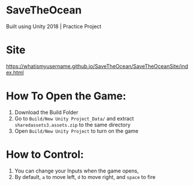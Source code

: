 # SaveTheOcean
 Built using Unity 2018 | Practice Project

# Site
 https://whatismyusername.github.io/SaveTheOcean/SaveTheOceanSite/index.html

# How To Open the Game:
 1) Download the Build Folder
 2) Go to ```Build/New Unity Project_Data/``` and extract ```sharedassets3.assets.zip``` to the same directory
 3) Open ```Build/New Unity Project``` to turn on the game
 
# How to Control:
 1) You can change your Inputs when the game opens,
 2) By default, ```a``` to move left, ```d``` to move right, and ```space``` to fire
